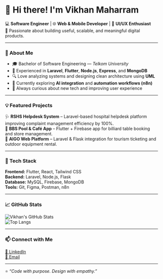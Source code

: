 # 👋 Hi there! I'm Vikhan Maharram

💻 **Software Engineer** | 🌐 **Web & Mobile Developer** | 🎨 **UI/UX Enthusiast**  
🎯 Passionate about building useful, scalable, and meaningful digital products.

---

### 🚀 About Me  
- 🎓 Bachelor of Software Engineering — *Telkom University*  
- 💼 Experienced in **Laravel**, **Flutter**, **Node.js**, **Express**, and **MongoDB**  
- 🔍 Love analyzing systems and designing clean architecture using **UML**  
- 🧠 Currently exploring **AI integration** and **automation workflows (n8n)**  
- 🌱 Always curious about new tech and improving user experience  

---

### 💡 Featured Projects  
🩺 **RSHS Helpdesk System** – Laravel-based hospital helpdesk platform improving complaint management efficiency by 100%.  
🎱 **BBS Pool & Café App** – Flutter + Firebase app for billiard table booking and store management.  
🧭 **AIGO Web Platform** – Laravel & Flask integration for tourism ticketing and outdoor equipment rental.  

---

### 🧰 Tech Stack  
**Frontend:** Flutter, React, Tailwind CSS  
**Backend:** Laravel, Node.js, Flask  
**Database:** MySQL, Firebase, MongoDB  
**Tools:** Git, Figma, Postman, n8n  

---

### 📈 GitHub Stats  
![Vikhan's GitHub Stats](https://github-readme-stats.vercel.app/api?username=vikhanmuhammad&show_icons=true&theme=tokyonight)  
![Top Langs](https://github-readme-stats.vercel.app/api/top-langs/?username=vikhanmuhammad&layout=compact&theme=tokyonight)

---

### 📫 Connect with Me  
[💼 LinkedIn](https://www.linkedin.com/in/vikhanmaharram)  
[📧 Email](mailto:vikhan.muharram@gmail.com)

---

⭐ *“Code with purpose. Design with empathy.”*
